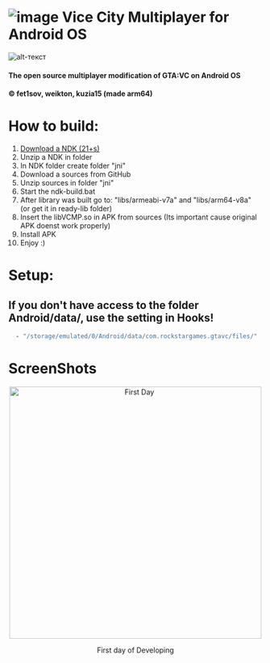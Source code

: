 # ![image](https://github.com/fet1sov/VCMP-Android/assets/44091614/b18550ca-bf6b-4459-9485-9d593f571c7b) Vice City Multiplayer for Android OS
![alt-текст](https://i.imgur.com/lQEzDrK.png "Yes now it`s open-source")
#### The open source multiplayer modification of GTA:VC on Android OS
#### © fet1sov, weikton, kuzia15 (made arm64)


# How to build:
1. [Download a NDK (21+s)](https://developer.android.com/ndk/downloads)
2. Unzip a NDK in folder
3. In NDK folder create folder "jni"
4. Download a sources from GitHub
5. Unzip sources in folder "jni"
6. Start the ndk-build.bat
7. After library was built go to: "libs/armeabi-v7a" and "libs/arm64-v8a" (or get it in ready-lib folder)
8. Insert the libVCMP.so in APK from sources (Its important cause original APK doenst work properly)
9. Install APK
10. Enjoy :)

# Setup:
## If you don't have access to the folder Android/data/, use the setting in Hooks!
```bash
  - "/storage/emulated/0/Android/data/com.rockstargames.gtavc/files/"
```

# ScreenShots
<p align="center">
  <img src="https://i.imgur.com/9e4SqWf.jpg" width="500" title="First Day">
</p>
<p align="center">First day of Developing</p>
